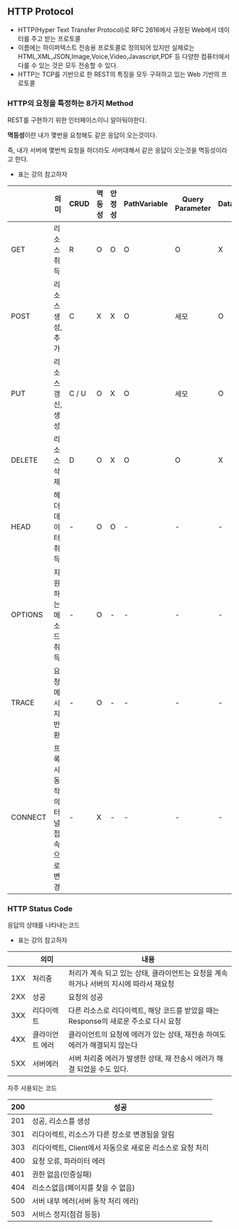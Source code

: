## HTTP Protocol

- HTTP(Hyper Text Transfer Protocol)로 RFC 2616에서 규정된 Web에서 데이터를 주고 받는 프로토콜
- 이름에는 하이퍼텍스트 전송용 프로토콜로 정의되어 있지만 실제로는 HTML,XML,JSON,Image,Voice,Video,Javascript,PDF 등 다양한 컴퓨터에서 다룰 수 있는 것은 모두 전송할 수 있다.
- HTTP는 TCP를 기반으로 한 REST의 특징을 모두 구혀하고 있는 Web 기반의 프로토콜





### HTTP의 요청을 특정하는 8가지 Method

REST를 구현하기 위한 인터페이스이니 알아둬야한다.

**멱등성**이란 내가 몇번을 요청해도 같은 응답이 오는것이다.

즉, 내가 서버에 몇번씩 요청을 하더라도 서버대해서 같은 응답이 오는것을 멱등성이라고 한다.

- 표는 강의 참고하자

|         | 의미                                  | CRUD  | 멱등성 | 안정성 | PathVariable | Query Parameter | DataBody |
| ------- | ------------------------------------- | ----- | ------ | ------ | ------------ | --------------- | -------- |
| GET     | 리소스 취득                           | R     | O      | O      | O            | O               | X        |
| POST    | 리소스 생성,추가                      | C     | X      | X      | O            | 세모            | O        |
| PUT     | 리소스 갱신,생성                      | C / U | O      | X      | O            | 세모            | O        |
| DELETE  | 리소스 삭제                           | D     | O      | X      | O            | O               | X        |
| HEAD    | 헤더 데이터 취득                      | -     | O      | O      | -            | -               | -        |
| OPTIONS | 지원하는 메소드 취득                  | -     | O      | -      | -            | -               | -        |
| TRACE   | 요청메시지 반환                       | -     | O      | -      | -            | -               | -        |
| CONNECT | 프록시 동작의 <br/>터널 접속으로 변경 | -     | X      | -      | -            | -               | -        |





### HTTP Status Code

응답의 상태를 나타내는코드

- 표는 강의 참고하자

|      | 의미            | 내용                                                         |
| ---- | --------------- | ------------------------------------------------------------ |
| 1XX  | 처리중          | 처리가 계속 되고 있는 상태, 클라이언트는 요청을 계속 하거나 서버의 지시에 따라서 재요청 |
| 2XX  | 성공            | 요청의 성공                                                  |
| 3XX  | 리다이렉트      | 다른 리소스로 리다이렉트, 해당 코드를 받았을 때는 Response의 새로운 주소로 다시 요청 |
| 4XX  | 클라이언트 에러 | 클라이언트의 요청에 에러가 있는 상태, 재전송 하여도 에러가 해결되지 않는다 |
| 5XX  | 서버에러        | 서버 처리중 에러가 발생한 상태, 재 전송시 에러가 해결 되었을 수도 있다. |



자주 사용되는 코드

| 200  | 성공                                                      |
| ---- | --------------------------------------------------------- |
| 201  | 성공, 리소스를 생성                                       |
| 301  | 리다이렉트, 리소스가 다른 장소로 변경됨을 알림            |
| 303  | 리다이렉트, Client에서 자동으로 새로운 리소스로 요청 처리 |
| 400  | 요청 오류, 파라미터 에러                                  |
| 401  | 권한 없음(인증실패)                                       |
| 404  | 리소스없음(페이지를 찾을 수 없음)                         |
| 500  | 서버 내부 에러(서버 동작 처리 에러)                       |
| 503  | 서비스 정지(점검 등등)                                    |

